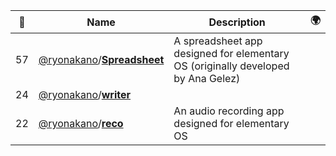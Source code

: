|:star2: | Name | Description | 🌍|
|---|---|---|---|
|57|[@ryonakano](https://github.com/ryonakano)/[**Spreadsheet**](https://github.com/ryonakano/Spreadsheet)|A spreadsheet app designed for elementary OS (originally developed by Ana Gelez)||
|24|[@ryonakano](https://github.com/ryonakano)/[**writer**](https://github.com/ryonakano/writer)|||
|22|[@ryonakano](https://github.com/ryonakano)/[**reco**](https://github.com/ryonakano/reco)|An audio recording app designed for elementary OS||


